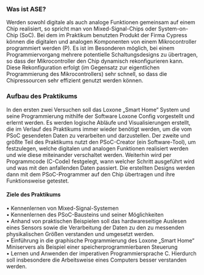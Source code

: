 ### Was ist ASE?
Werden sowohl digitale als auch analoge Funktionen gemeinsam auf einem Chip realisiert, so spricht man von Mixed-Signal-Chips oder System-on-Chip (SoC). Bei dem im Praktikum benutzten Produkt der Firma Cypress können die digitalen und analogen Komponenten von einem Mikrocontroller programmiert werden (P). Es ist im Besonderen möglich, bei einem Programmiervorgang mehrere potentielle Schaltungsdesigns zu übertragen, so dass der Mikrocontroller den Chip dynamisch rekonfigurieren kann. Diese Rekonfiguration erfolgt (im Gegensatz zur eigentlichen Programmierung des Mikrocontrollers) sehr schnell, so dass die Chipressourcen sehr effizient genutzt werden können.
### Aufbau des Praktikums
In den ersten zwei Versuchen soll das Loxone „Smart Home“ System und seine Programmierung mithilfe der Software Loxone Config vorgestellt und erlernt werden. Es werden logische Abläufe und Visualisierungen erstellt, die im Verlauf des Praktikums immer wieder benötigt werden, um die vom PSoC gesendeten Daten zu verarbeiten und darzustellen. Der zweite und größte Teil des Praktikums nutzt den PSoC-Creator (ein Software-Tool), um festzulegen, welche digitalen und analogen Funktionen realisiert werden und wie diese miteinander verschaltet werden. Weiterhin wird per Programmcode (C-Code) festgelegt, wann welcher Schritt ausgeführt wird und was mit den anfallenden Daten passiert. Die erstellten Designs werden dann mit dem PSoC-Programmer auf den Chip übertragen und ihre Funktionsweise getestet.
#### Ziele des Praktikums
• Kennenlernen von Mixed-Signal-Systemen  
• Kennenlernen des PSoC-Bausteins und seiner Möglichkeiten  
• Anhand von praktischen Beispielen soll das hardwareseitige Auslesen eines Sensors sowie die Verarbeitung der Daten zu den zu messenden physikalischen Größen verstanden und umgesetzt werden.  
• Einführung in die graphische Programmierung des Loxone „Smart Home“ Miniservers als Beispiel einer speicherprogrammierbaren Steuerung  
• Lernen und Anwenden der imperativen Programmiersprache C. Hierdurch soll insbesondere die Arbeitsweise eines Computers besser verstanden werden.   
